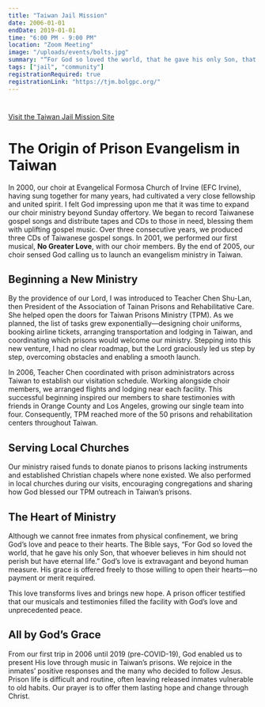 ```yaml
---
title: "Taiwan Jail Mission"
date: 2006-01-01
endDate: 2019-01-01
time: "6:00 PM - 9:00 PM"
location: "Zoom Meeting"
image: "/uploads/events/bolts.jpg"
summary: "“For God so loved the world, that he gave his only Son, that whoever believes in him should not perish but have eternal life. ”"
tags: ["jail", "community"]
registrationRequired: true
registrationLink: "https://tjm.bolgpc.org/"
---
```


# <a href="https://tjm.bolgpc.org/" target="_blank" rel="noopener noreferrer">
  Visit the Taiwan Jail Mission Site
</a>

# The Origin of Prison Evangelism in Taiwan

In 2000, our choir at Evangelical Formosa Church of Irvine (EFC Irvine), having sung together for many years, had cultivated a very close fellowship and united spirit. I felt God impressing upon me that it was time to expand our choir ministry beyond Sunday offertory. We began to record Taiwanese gospel songs and distribute tapes and CDs to those in need, blessing them with uplifting gospel music. Over three consecutive years, we produced three CDs of Taiwanese gospel songs. In 2001, we performed our first musical, **No Greater Love**, with our choir members. By the end of 2005, our choir sensed God calling us to launch an evangelism ministry in Taiwan.

## Beginning a New Ministry

By the providence of our Lord, I was introduced to Teacher Chen Shu-Lan, then President of the Association of Tainan Prisons and Rehabilitative Care. She helped open the doors for Taiwan Prisons Ministry (TPM). As we planned, the list of tasks grew exponentially—designing choir uniforms, booking airline tickets, arranging transportation and lodging in Taiwan, and coordinating which prisons would welcome our ministry. Stepping into this new venture, I had no clear roadmap, but the Lord graciously led us step by step, overcoming obstacles and enabling a smooth launch.

In 2006, Teacher Chen coordinated with prison administrators across Taiwan to establish our visitation schedule. Working alongside choir members, we arranged flights and lodging near each facility. This successful beginning inspired our members to share testimonies with friends in Orange County and Los Angeles, growing our single team into four. Consequently, TPM reached more of the 50 prisons and rehabilitation centers throughout Taiwan.

## Serving Local Churches

Our ministry raised funds to donate pianos to prisons lacking instruments and established Christian chapels where none existed. We also performed in local churches during our visits, encouraging congregations and sharing how God blessed our TPM outreach in Taiwan’s prisons.

## The Heart of Ministry

Although we cannot free inmates from physical confinement, we bring God’s love and peace to their hearts. The Bible says, “For God so loved the world, that he gave his only Son, that whoever believes in him should not perish but have eternal life.” God’s love is extravagant and beyond human measure. His grace is offered freely to those willing to open their hearts—no payment or merit required.

This love transforms lives and brings new hope. A prison officer testified that our musicals and testimonies filled the facility with God’s love and unprecedented peace.

## All by God’s Grace

From our first trip in 2006 until 2019 (pre-COVID-19), God enabled us to present His love through music in Taiwan’s prisons. We rejoice in the inmates’ positive responses and the many who decided to follow Jesus. Prison life is difficult and routine, often leaving released inmates vulnerable to old habits. Our prayer is to offer them lasting hope and change through Christ.

